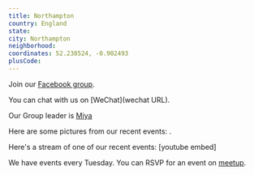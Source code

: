 ```yaml
---
title: Northampton
country: England
state: 
city: Northampton
neighborhood: 
coordinates: 52.238524, -0.902493
plusCode:
---
```

Join our [Facebook group](https://www.facebook.com/groups/free.code.camp.northampton).

You can chat with us on [WeChat](wechat URL).

Our Group leader is [Miya](freecodecamp.org/miya)

Here are some pictures from our recent events:
![]().

Here's a stream of one of our recent events:
[youtube embed]

We have events every Tuesday. You can RSVP for an event on [meetup](meetupurl).
